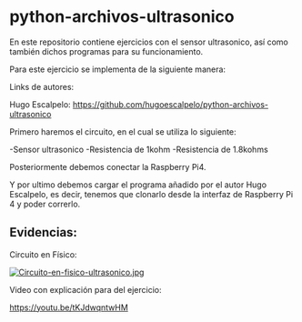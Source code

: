 # python-archivos-ultrasonico
En este repositorio contiene ejercicios con el sensor ultrasonico, así como también dichos programas para su funcionamiento.


Para este ejercicio se implementa de la siguiente manera:



Links de autores:


Hugo Escalpelo:  https://github.com/hugoescalpelo/python-archivos-ultrasonico



Primero haremos el circuito, en el cual se utiliza lo siguiente:


-Sensor ultrasonico
-Resistencia de 1kohm
-Resistencia de 1.8kohms


Posteriormente debemos conectar la Raspberry Pi4.


Y por ultimo debemos cargar el programa añadido por el autor Hugo Escalpelo, es decir, tenemos que clonarlo desde la interfaz de Raspberry Pi 4 y poder correrlo.


## Evidencias:

Circuito en Físico:


[![Circuito-en-fisico-ultrasonico.jpg](https://i.postimg.cc/g2XsCgFf/Circuito-en-fisico-ultrasonico.jpg)](https://postimg.cc/4YGptb35)

Video con explicación para del ejercicio:


https://youtu.be/tKJdwqntwHM 



